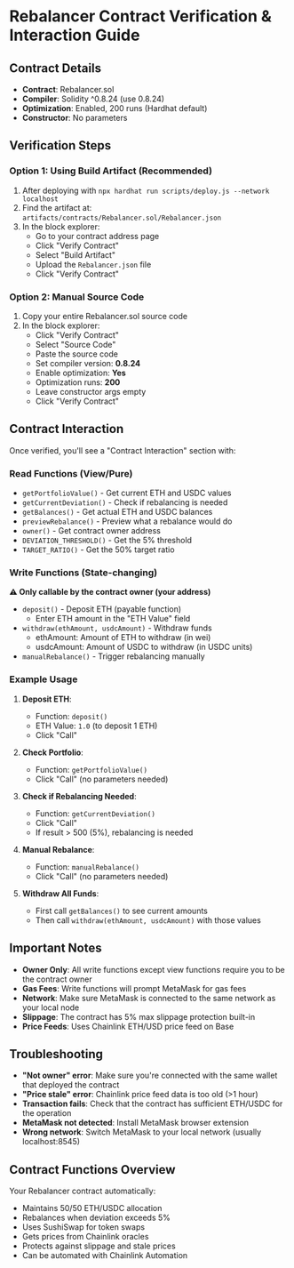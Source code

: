 # Rebalancer Contract Verification & Interaction Guide

## Contract Details
- **Contract**: Rebalancer.sol
- **Compiler**: Solidity ^0.8.24 (use 0.8.24)
- **Optimization**: Enabled, 200 runs (Hardhat default)
- **Constructor**: No parameters

## Verification Steps

### Option 1: Using Build Artifact (Recommended)
1. After deploying with `npx hardhat run scripts/deploy.js --network localhost`
2. Find the artifact at: `artifacts/contracts/Rebalancer.sol/Rebalancer.json`
3. In the block explorer:
   - Go to your contract address page
   - Click "Verify Contract" 
   - Select "Build Artifact"
   - Upload the `Rebalancer.json` file
   - Click "Verify Contract"

### Option 2: Manual Source Code
1. Copy your entire Rebalancer.sol source code
2. In the block explorer:
   - Click "Verify Contract"
   - Select "Source Code" 
   - Paste the source code
   - Set compiler version: **0.8.24**
   - Enable optimization: **Yes**
   - Optimization runs: **200**
   - Leave constructor args empty
   - Click "Verify Contract"

## Contract Interaction

Once verified, you'll see a "Contract Interaction" section with:

### Read Functions (View/Pure)
- `getPortfolioValue()` - Get current ETH and USDC values
- `getCurrentDeviation()` - Check if rebalancing is needed
- `getBalances()` - Get actual ETH and USDC balances
- `previewRebalance()` - Preview what a rebalance would do
- `owner()` - Get contract owner address
- `DEVIATION_THRESHOLD()` - Get the 5% threshold
- `TARGET_RATIO()` - Get the 50% target ratio

### Write Functions (State-changing)
**⚠️ Only callable by the contract owner (your address)**

- `deposit()` - Deposit ETH (payable function)
  - Enter ETH amount in the "ETH Value" field
- `withdraw(ethAmount, usdcAmount)` - Withdraw funds
  - ethAmount: Amount of ETH to withdraw (in wei)
  - usdcAmount: Amount of USDC to withdraw (in USDC units)
- `manualRebalance()` - Trigger rebalancing manually

### Example Usage

1. **Deposit ETH**:
   - Function: `deposit()`
   - ETH Value: `1.0` (to deposit 1 ETH)
   - Click "Call"

2. **Check Portfolio**:
   - Function: `getPortfolioValue()`
   - Click "Call" (no parameters needed)

3. **Check if Rebalancing Needed**:
   - Function: `getCurrentDeviation()`
   - Click "Call"
   - If result > 500 (5%), rebalancing is needed

4. **Manual Rebalance**:
   - Function: `manualRebalance()`
   - Click "Call" (no parameters needed)

5. **Withdraw All Funds**:
   - First call `getBalances()` to see current amounts
   - Then call `withdraw(ethAmount, usdcAmount)` with those values

## Important Notes

- **Owner Only**: All write functions except view functions require you to be the contract owner
- **Gas Fees**: Write functions will prompt MetaMask for gas fees
- **Network**: Make sure MetaMask is connected to the same network as your local node
- **Slippage**: The contract has 5% max slippage protection built-in
- **Price Feeds**: Uses Chainlink ETH/USD price feed on Base

## Troubleshooting

- **"Not owner" error**: Make sure you're connected with the same wallet that deployed the contract
- **"Price stale" error**: Chainlink price feed data is too old (>1 hour)
- **Transaction fails**: Check that the contract has sufficient ETH/USDC for the operation
- **MetaMask not detected**: Install MetaMask browser extension
- **Wrong network**: Switch MetaMask to your local network (usually localhost:8545)

## Contract Functions Overview

Your Rebalancer contract automatically:
- Maintains 50/50 ETH/USDC allocation
- Rebalances when deviation exceeds 5%
- Uses SushiSwap for token swaps
- Gets prices from Chainlink oracles
- Protects against slippage and stale prices
- Can be automated with Chainlink Automation 
